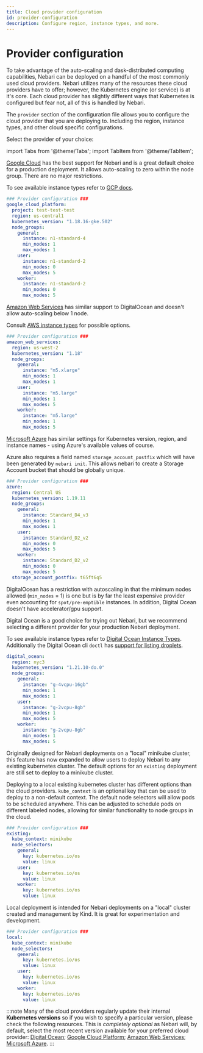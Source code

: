 ```yaml
---
title: Cloud provider configuration
id: provider-configuration
description: Configure region, instance types, and more.
---
```


# Provider configuration

To take advantage of the auto-scaling and dask-distributed computing capabilities, Nebari can be deployed on a handful of the most commonly used cloud providers.
Nebari utilizes many of the resources these cloud providers have to offer;
however, the Kubernetes engine (or service) is at it's core.
Each cloud provider has slightly different ways that Kubernetes is configured but fear not, all of this is handled by Nebari.

The `provider` section of the configuration file allows you to configure the cloud provider that you are deploying to.
Including the region, instance types, and other cloud specific configurations.

Select the provider of your choice:

import Tabs from '@theme/Tabs';
import TabItem from '@theme/TabItem';

<Tabs>

<TabItem value="gcp" label="GCP" default="true" >

[Google Cloud](https://cloud.google.com/) has the best support for Nebari and is a great default choice for a production deployment. It allows auto-scaling to zero within the node group. There are no major
restrictions.

To see available instance types refer to [GCP docs](https://cloud.google.com/compute/docs/machine-types).

```yaml
### Provider configuration ###
google_cloud_platform:
  project: test-test-test
  region: us-central1
  kubernetes_version: "1.18.16-gke.502"
  node_groups:
    general:
      instance: n1-standard-4
      min_nodes: 1
      max_nodes: 1
    user:
      instance: n1-standard-2
      min_nodes: 0
      max_nodes: 5
    worker:
      instance: n1-standard-2
      min_nodes: 0
      max_nodes: 5
```

</TabItem>

<TabItem value="aws" label="AWS">

[Amazon Web Services](https://aws.amazon.com/) has similar support to DigitalOcean and doesn't allow auto-scaling below 1 node.

Consult [AWS instance types](https://aws.amazon.com/ec2/instance-types/) for possible options.

```yaml
### Provider configuration ###
amazon_web_services:
  region: us-west-2
  kubernetes_version: "1.18"
  node_groups:
    general:
      instance: "m5.xlarge"
      min_nodes: 1
      max_nodes: 1
    user:
      instance: "m5.large"
      min_nodes: 1
      max_nodes: 5
    worker:
      instance: "m5.large"
      min_nodes: 1
      max_nodes: 5
```

</TabItem>

<TabItem value="azure" label="Azure">

[Microsoft Azure](https://azure.microsoft.com/) has similar settings for Kubernetes version, region, and instance names - using Azure's available values of course.

Azure also requires a field named `storage_account_postfix` which will have been generated by `nebari init`. This allows nebari to create a Storage Account bucket that should be globally unique.

```yaml
### Provider configuration ###
azure:
  region: Central US
  kubernetes_version: 1.19.11
  node_groups:
    general:
      instance: Standard_D4_v3
      min_nodes: 1
      max_nodes: 1
    user:
      instance: Standard_D2_v2
      min_nodes: 0
      max_nodes: 5
    worker:
      instance: Standard_D2_v2
      min_nodes: 0
      max_nodes: 5
  storage_account_postfix: t65ft6q5
```

</TabItem>

<TabItem value="do" label="DigitalOcean">

DigitalOcean has a restriction with autoscaling in that the minimum nodes allowed (`min_nodes` = 1) is one but is by far the least expensive provider even accounting for `spot/pre-emptible` instances.
In addition, Digital Ocean doesn't have accelerator/gpu support.

Digital Ocean is a good choice for trying out Nebari, but we recommend selecting a different provider for your production Nebari deployment.

To see available instance types refer to [Digital Ocean Instance Types](https://www.digitalocean.com/docs/droplets/).
Additionally the Digital Ocean cli `doctl` has [support for listing droplets](https://www.digitalocean.com/docs/apis-clis/doctl/reference/compute/droplet/list/).

```yaml
digital_ocean:
  region: nyc3
  kubernetes_version: "1.21.10-do.0"
  node_groups:
    general:
      instance: "g-4vcpu-16gb"
      min_nodes: 1
      max_nodes: 1
    user:
      instance: "g-2vcpu-8gb"
      min_nodes: 1
      max_nodes: 5
    worker:
      instance: "g-2vcpu-8gb"
      min_nodes: 1
      max_nodes: 5
```

</TabItem>

<TabItem value="existing" label="Existing Kubernetes clusters">

Originally designed for Nebari deployments on a "local" minikube cluster, this feature has now expanded to allow users to deploy Nebari to any existing kubernetes cluster.
The default options for an `existing` deployment are still set to deploy to a minikube cluster.

<!-- TODO: Uncomment and add link when available -->
<!-- If you wish to deploy to an existing kubernetes cluster on one of the cloud providers, please refer to a more detailed walkthrough found in the [Deploy Nebari to an Existing Kubernetes Cluster]. -->

Deploying to a local existing kubernetes cluster has different options than the cloud providers. `kube_context` is an optional key that can be used to deploy to a non-default context.
The default node selectors will allow pods to be scheduled anywhere. This can be adjusted to schedule pods on different labeled nodes, allowing for similar functionality to node groups in the cloud.

```yaml
### Provider configuration ###
existing:
  kube_context: minikube
  node_selectors:
    general:
      key: kubernetes.io/os
      value: linux
    user:
      key: kubernetes.io/os
      value: linux
    worker:
      key: kubernetes.io/os
      value: linux
```

</TabItem>

<TabItem value="local" label="Local (testing)">

Local deployment is intended for Nebari deployments on a "local" cluster created and management by Kind.
It is great for experimentation and development.

```yaml
### Provider configuration ###
local:
  kube_context: minikube
  node_selectors:
    general:
      key: kubernetes.io/os
      value: linux
    user:
      key: kubernetes.io/os
      value: linux
    worker:
      key: kubernetes.io/os
      value: linux
```

</TabItem>

</Tabs>

:::note
Many of the cloud providers regularly update their internal **Kubernetes versions** so if you wish to specify a particular version, please check the following resources.
This is _completely optional_ as Nebari will, by default, select the most recent version available for your preferred cloud provider:
[Digital Ocean](https://docs.digitalocean.com/products/kubernetes/changelog/);
[Google Cloud Platform](https://cloud.google.com/kubernetes-engine/docs/release-notes-stable);
[Amazon Web Services](https://docs.aws.amazon.com/eks/latest/userguide/kubernetes-versions.html);
[Microsoft Azure](https://docs.microsoft.com/en-us/azure/aks/supported-kubernetes-versions?tabs=azure-cli).
:::
